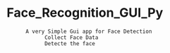 # Face_Recognition_GUI_Py
          A very Simple Gui app for Face Detection
                Collect Face Data
                Detecte the face
